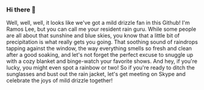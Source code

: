 ### Hi there 👋

Well, well, well, it looks like we've got a mild drizzle fan in this Github! I'm Ramos Lee, but you can call me your resident rain guru. While some people are all about that sunshine and blue skies, you know that a little bit of precipitation is what really gets you going. That soothing sound of raindrops tapping against the window, the way everything smells so fresh and clean after a good soaking, and let's not forget the perfect excuse to snuggle up with a cozy blanket and binge-watch your favorite shows. And hey, if you're lucky, you might even spot a rainbow or two! So if you're ready to ditch the sunglasses and bust out the rain jacket, let's get meeting on Skype and celebrate the joys of mild drizzle together!

<head>
  <meta charset="UTF-8">
  <title>Ramos Lee | Rainy Season</title>
  <link rel="stylesheet" href="./style.css">

</head>
<body>
<!-- partial:index.partial.html -->
<div id="jsi-rain-container" class="container"></div>
<!-- partial -->
  <script src='jquery.min.js'></script><script src="./script.js"></script>

</body>